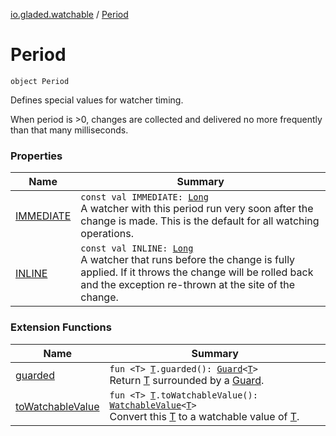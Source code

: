 [io.gladed.watchable](../index.md) / [Period](./index.md)

# Period

`object Period`

Defines special values for watcher timing.

When period is &gt;0, changes are collected and delivered no more frequently than that many milliseconds.

### Properties

| Name | Summary |
|---|---|
| [IMMEDIATE](-i-m-m-e-d-i-a-t-e.md) | `const val IMMEDIATE: `[`Long`](https://kotlinlang.org/api/latest/jvm/stdlib/kotlin/-long/index.html)<br>A watcher with this period run very soon after the change is made. This is the default for all watching operations. |
| [INLINE](-i-n-l-i-n-e.md) | `const val INLINE: `[`Long`](https://kotlinlang.org/api/latest/jvm/stdlib/kotlin/-long/index.html)<br>A watcher that runs before the change is fully applied. If it throws the change will be rolled back and the exception re-thrown at the site of the change. |

### Extension Functions

| Name | Summary |
|---|---|
| [guarded](../../io.gladed.watchable.util/guarded.md) | `fun <T> `[`T`](../../io.gladed.watchable.util/guarded.md#T)`.guarded(): `[`Guard`](../../io.gladed.watchable.util/-guard/index.md)`<`[`T`](../../io.gladed.watchable.util/guarded.md#T)`>`<br>Return [T](../../io.gladed.watchable.util/guarded.md#T) surrounded by a [Guard](../../io.gladed.watchable.util/-guard/index.md). |
| [toWatchableValue](../to-watchable-value.md) | `fun <T> `[`T`](../to-watchable-value.md#T)`.toWatchableValue(): `[`WatchableValue`](../-watchable-value/index.md)`<`[`T`](../to-watchable-value.md#T)`>`<br>Convert this [T](../to-watchable-value.md#T) to a watchable value of [T](../to-watchable-value.md#T). |
